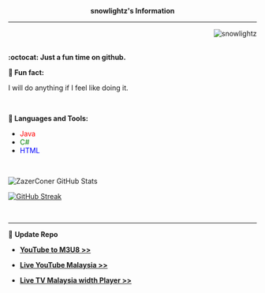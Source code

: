 <div align="center"><strong>snowlightz's Information</strong></div>
  <hr>
  <p align="right"><img src="https://komarev.com/ghpvc/?username=snowlightz&label=Views&color=0e75b6&style=flat" alt="snowlightz"></p>
  <br>
  <strong>:octocat: Just a fun time on github.</strong>
  <br>

  <b>🔗 Fun fact:</b> <p>I will do anything if I feel like doing it.</p>
  <br>

  <b>🔧 Languages and Tools:</b>
  - <a target="_blank" rel="noreferrer" style="color: red;">Java</a> 
  - <a target="_blank" rel="noreferrer" style="color: green;">C#</a>
  - <a target="_blank" rel="noreferrer" style="color: blue;">HTML</a>

  <br>

  ![ZazerConer GitHub Stats](https://stats.hyochan.dev/api/github-stats-advanced?login=zazerconer)

  [![GitHub Streak](https://github-readme-streak-stats.herokuapp.com/?user=ZazerConer&show_icon=true&locale=en&theme=github-dark-blue)](https://git.io/streak-stats)

  <br>
  <hr>

  🔗 <b>Update Repo</b>

  - **[YouTube to M3U8 >>](https://github.com/ZazerConer/YouTube-to-M3U8)**

  - **[Live YouTube Malaysia >>](https://github.com/ZazerConer/liveYTmalaysia)**

  - **[Live TV Malaysia width Player >>](https://github.com/ZazerConer/live-tv-malaysia-with-player)**
